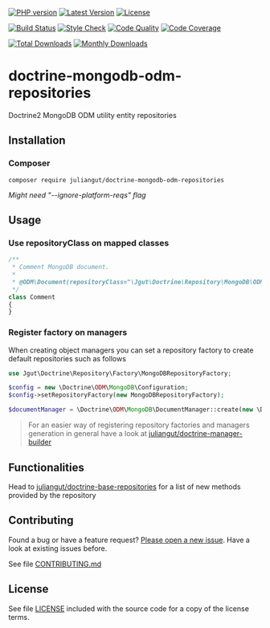 [![PHP version](https://img.shields.io/badge/PHP-%3E%3D7.0-8892BF.svg?style=flat-square)](http://php.net)
[![Latest Version](https://img.shields.io/packagist/vpre/juliangut/doctrine-mongodb-odm-repositories.svg?style=flat-square)](https://packagist.org/packages/juliangut/doctrine-mongodb-odm-repositories)
[![License](https://img.shields.io/github/license/juliangut/doctrine-mongodb-odm-repositories.svg?style=flat-square)](https://github.com/juliangut/doctrine-mongodb-odm-repositories/blob/master/LICENSE)

[![Build Status](https://img.shields.io/travis/juliangut/doctrine-mongodb-odm-repositories.svg?style=flat-square)](https://travis-ci.org/juliangut/doctrine-mongodb-odm-repositories)
[![Style Check](https://styleci.io/repos/85864913/shield)](https://styleci.io/repos/85864913)
[![Code Quality](https://img.shields.io/scrutinizer/g/juliangut/doctrine-mongodb-odm-repositories.svg?style=flat-square)](https://scrutinizer-ci.com/g/juliangut/doctrine-mongodb-odm-repositories)
[![Code Coverage](https://img.shields.io/coveralls/juliangut/doctrine-mongodb-odm-repositories.svg?style=flat-square)](https://coveralls.io/github/juliangut/doctrine-mongodb-odm-repositories)

[![Total Downloads](https://img.shields.io/packagist/dt/juliangut/doctrine-mongodb-odm-repositories.svg?style=flat-square)](https://packagist.org/packages/juliangut/doctrine-mongodb-odm-repositories)
[![Monthly Downloads](https://img.shields.io/packagist/dm/juliangut/doctrine-mongodb-odm-repositories.svg?style=flat-square)](https://packagist.org/packages/juliangut/doctrine-mongodb-odm-repositories)

# doctrine-mongodb-odm-repositories

Doctrine2 MongoDB ODM utility entity repositories

## Installation

### Composer

```
composer require juliangut/doctrine-mongodb-odm-repositories
```

_Might need "--ignore-platform-reqs" flag_

## Usage

### Use repositoryClass on mapped classes

```php
/**
 * Comment MongoDB document.
 *
 * @ODM\Document(repositoryClass="\Jgut\Doctrine\Repository\MongoDB\ODM\MongoDBRepository")
 */
class Comment
{
}
```

### Register factory on managers

When creating object managers you can set a repository factory to create default repositories such as follows

```php
use Jgut\Doctrine\Repository\Factory\MongoDBRepositoryFactory;

$config = new \Doctrine\ODM\MongoDB\Configuration;
$config->setRepositoryFactory(new MongoDBRepositoryFactory);

$documentManager = \Doctrine\ODM\MongoDB\DocumentManager::create(new \Doctrine\MongoDB\Connection(...), $config);
```

> For an easier way of registering repository factories and managers generation in general have a look at [juliangut/doctrine-manager-builder](https://github.com/juliangut/doctrine-manager-builder)

## Functionalities

Head to [juliangut/doctrine-base-repositories](https://github.com/juliangut/doctrine-base-repositories) for a list of new methods provided by the repository

## Contributing

Found a bug or have a feature request? [Please open a new issue](https://github.com/juliangut/doctrine-mongodb-odm-repositories/issues). Have a look at existing issues before.

See file [CONTRIBUTING.md](https://github.com/juliangut/doctrine-mongodb-odm-repositories/blob/master/CONTRIBUTING.md)

## License

See file [LICENSE](https://github.com/juliangut/doctrine-mongodb-odm-repositories/blob/master/LICENSE) included with the source code for a copy of the license terms.
